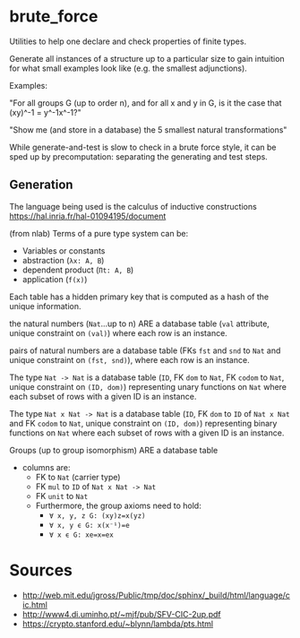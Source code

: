 # brute_force

Utilities to help one declare and check properties of finite types.

Generate all instances of a structure up to a particular size to gain intuition for what small
examples look like (e.g. the smallest adjunctions).

Examples:

"For all groups G (up to order n), and for all x and y in G, is it the case that (xy)^-1 = y^-1x^-1?"

"Show me (and store in a database) the 5 smallest natural transformations"

While generate-and-test is slow to check in a brute force style, it can be sped up by precomputation: separating the generating and test steps.

## Generation

The language being used is the calculus of inductive constructions https://hal.inria.fr/hal-01094195/document

(from nlab) Terms of a pure type system can be:

- Variables or constants
- abstraction (`λx: A, B`)
- dependent product (`Πt: A, B`)
- application (`f(x)`)

Each table has a hidden primary key that is computed as a hash of the unique information.

the natural numbers (`Nat`...up to n) ARE a database table (`val` attribute, unique constraint on `(val)`) where each row is an instance.

pairs of natural numbers are a database table (FKs `fst` and `snd` to `Nat` and unique constraint on `(fst, snd)`), where each row is an instance.

The type `Nat -> Nat` is a database table (`ID`, FK `dom` to `Nat`, FK `codom` to `Nat`, unique constraint on `(ID, dom)`) representing unary functions on `Nat` where each subset of rows with a given ID is an instance.

The type `Nat x Nat -> Nat` is a database table (`ID`, FK `dom` to `ID` of `Nat x Nat` and FK `codom` to `Nat`, unique constraint on `(ID, dom)`) representing binary functions on `Nat` where each subset of rows with a given ID is an instance.

Groups (up to group isomorphism) ARE a database table

- columns are:
  - FK to `Nat` (carrier type)
  - FK `mul` to `ID` of `Nat x Nat -> Nat`
  - FK `unit` to `Nat`
  - Furthermore, the group axioms need to hold:
    - `∀ x, y, z G: (xy)z=x(yz)`
    - `∀ x, y ϵ G: x(x⁻¹)=e`
    - `∀ x ϵ G: xe=x=ex`

# Sources

- http://web.mit.edu/jgross/Public/tmp/doc/sphinx/_build/html/language/cic.html
- http://www4.di.uminho.pt/~mjf/pub/SFV-CIC-2up.pdf
- https://crypto.stanford.edu/~blynn/lambda/pts.html
